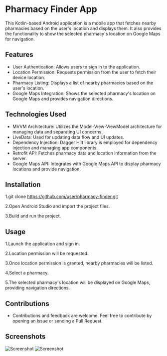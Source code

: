 # Pharmacy Finder App

This Kotlin-based Android application is a mobile app that fetches nearby pharmacies based on the user's location and displays them. It also provides the functionality to show the selected pharmacy's location on Google Maps for navigation.

## Features

- User Authentication: Allows users to sign in to the application.
- Location Permission: Requests permission from the user to fetch their device location.
- Pharmacy Listing: Displays a list of nearby pharmacies based on the user's location.
- Google Maps Integration: Shows the selected pharmacy's location on Google Maps and provides navigation directions.

## Technologies Used

- MVVM Architecture: Utilizes the Model-View-ViewModel architecture for managing data and separating UI concerns.
- LiveData: Used for updating data flow and UI updates.
- Dependency Injection: Dagger Hilt library is employed for dependency injection and managing app components.
- Retrofit API: Fetches pharmacy data and location information from the server.
- Google Maps API: Integrates with Google Maps API to display pharmacy locations and provide navigation.

## Installation

1.git clone https://github.com/user/pharmacy-finder.git

2.Open Android Studio and import the project files.

3.Build and run the project.

## Usage
1.Launch the application and sign in.

2.Location permission will be requested.

3.Once location permission is granted, nearby pharmacies will be listed.

4.Select a pharmacy.

5.The selected pharmacy's location will be displayed on Google Maps, providing navigation directions.

## Contributions
- Contributions and feedback are welcome. Feel free to contribute by opening an Issue or sending a Pull Request.

## Screenshots

![Screenshot](screens/home.png)
![Screenshot](screens/pharmacies.png)

